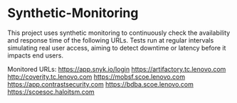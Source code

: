 # Synthetic-Monitoring

This project uses synthetic monitoring to continuously check the availability and response time of the following URLs. Tests run at regular intervals simulating real user access, aiming to detect downtime or latency before it impacts end users.

Monitored URLs:
https://app.snyk.io/login 
https://artifactory.tc.lenovo.com
http://coverity.tc.lenovo.com
https://mobsf.scoe.lenovo.com
https://app.contrastsecurity.com
https://bdba.scoe.lenovo.com
https://scoesoc.haloitsm.com
